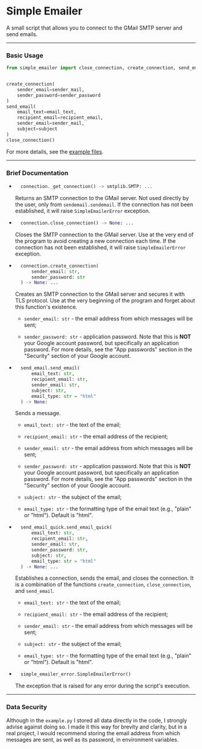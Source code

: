 # Simple Emailer

A small script that allows you to connect to the GMail SMTP server and send emails.

---

### Basic Usage

```python
from simple_emailer import close_connection, create_connection, send_email


create_connection(
    sender_email=sender_mail,
    sender_password=sender_password
)
send_email(
    email_text=email_text,
    recipient_email=recipient_email,
    sender_email=sender_mail,
    subject=subject
)
close_connection()
```

For more details, see the [example files](https://github.com/Shuwiku/Shuwiku/tree/main/simple_emailer).

---

### Brief Documentation

- ```python
    connection._get_connection() -> smtplib.SMTP: ...
    ```

    Returns an SMTP connection to the GMail server. Not used directly by the user, only from `sendemail.sendemail`. If the connection has not been established, it will raise `SimpleEmailerError` exception.

- ```python
    connection.close_connection() -> None: ...
    ```

    Closes the SMTP connection to the GMail server. Use at the very end of the program to avoid creating a new connection each time. If the connection has not been established, it will raise `SimpleEmailerError` exception.

- ```python
    connection.create_connection(  
        sender_email: str,
        sender_password: str
    ) -> None: ...
    ```

    Creates an SMTP connection to the GMail server and secures it with TLS protocol. Use at the very beginning of the program and forget about this function's existence.

    - `sender_email: str` - the email address from which messages will be sent;

    - `sender_password: str` - application password. Note that this is **NOT** your Google account password, but specifically an application password. For more details, see the "App passwords" section in the "Security" section of your Google account.

- ```python
    send_email.send_email(
        email_text: str,
        recipient_email: str,
        sender_email: str,
        subject: str,
        email_type: str = "html"
    ) -> None:
    ```

     Sends a message.

    - `email_text: str` - the text of the email;

    - `recipient_email: str` - the email address of the recipient;

    - `sender_email: str` - the email address from which messages will be sent;

    - `sender_password: str` - application password. Note that this is **NOT** your Google account password, but specifically an application password. For more details, see the "App passwords" section in the "Security" section of your Google account.

    - `subject: str` - the subject of the email;

    - `email_type: str` - the formatting type of the email text (e.g., "plain" or "html"). Default is "html".

- ```python
    send_email_quick.send_email_quick(
        email_text: str,
        recipient_email: str,
        sender_email: str,
        sender_password: str,
        subject: str,
        email_type: str = "html"
    ) -> None: ...
    ```

    Establishes a connection, sends the email, and closes the connection. It is a combination of the functions `create_connection`, `close_connection`, and `send_email`.

    - `email_text: str` - the text of the email;

    - `recipient_email: str` - the email address of the recipient;

    - `sender_email: str` - the email address from which messages will be sent;

    - `subject: str` - the subject of the email;

    - `email_type: str` - the formatting type of the email text (e.g., "plain" or "html"). Default is "html".

- ```python
    simple_emailer_error.SimpleEmailerError()
    ```

    The exception that is raised for any error during the script's execution.

---

### Data Security

Although in the `example.py` I stored all data directly in the code, I strongly advise against doing so. I made it this way for brevity and clarity, but in a real project, I would recommend storing the email address from which messages are sent, as well as its password, in environment variables.
